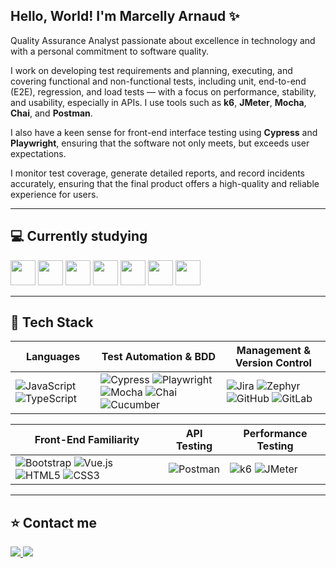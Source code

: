 ## Hello, World! I'm Marcelly Arnaud ✨

Quality Assurance Analyst passionate about excellence in technology and with a personal commitment to software quality.

I work on developing test requirements and planning, executing, and covering functional and non-functional tests, including unit, end-to-end (E2E), regression, and load tests — with a focus on performance, stability, and usability, especially in APIs. I use tools such as **k6**, **JMeter**, **Mocha**, **Chai**, and **Postman**. 

I also have a keen sense for front-end interface testing using **Cypress** and **Playwright**, ensuring that the software not only meets, but exceeds user expectations.

I monitor test coverage, generate detailed reports, and record incidents accurately, ensuring that the final product offers a high-quality and reliable experience for users.

---

## 💻 Currently studying

<p align="left">
  <img src="https://cdn.jsdelivr.net/gh/devicons/devicon/icons/java/java-original.svg" width="40" height="40"/>
  <img src="https://cdn.jsdelivr.net/gh/devicons/devicon/icons/selenium/selenium-original.svg" width="40" height="40"/>
  <img src="https://cdn.jsdelivr.net/gh/devicons/devicon/icons/jenkins/jenkins-original.svg" width="40" height="40"/>
  <img src="https://cdn.jsdelivr.net/gh/devicons/devicon/icons/docker/docker-original.svg" width="40" height="40"/>
  <img src="https://cdn.jsdelivr.net/gh/devicons/devicon/icons/sonarqube/sonarqube-original.svg" width="40" height="40"/>
  <img src="https://img.shields.io/badge/JUnit-25A162?style=flat&logo=java&logoColor=white" height="40"/>
  <img src="https://img.shields.io/badge/Rest Assured-6DB33F?style=flat&logo=spring&logoColor=white" height="40"/>
</p>

---
## 🧰 Tech Stack

| **Languages** | **Test Automation & BDD** | **Management & Version Control** |
|---------------------------|---------------------------|---------------------------------|
| ![JavaScript](https://img.shields.io/badge/JavaScript-F7DF1E?style=flat&logo=javascript&logoColor=black) ![TypeScript](https://img.shields.io/badge/TypeScript-3178C6?style=flat&logo=typescript&logoColor=white) | ![Cypress](https://img.shields.io/badge/Cypress-17202C?style=flat&logo=cypress&logoColor=white) ![Playwright](https://img.shields.io/badge/Playwright-2EAD33?style=flat&logo=playwright&logoColor=white) ![Mocha](https://img.shields.io/badge/Mocha-8D6748?style=flat&logo=mocha&logoColor=white) ![Chai](https://img.shields.io/badge/Chai-A30701?style=flat&logo=chai&logoColor=white) ![Cucumber](https://img.shields.io/badge/Cucumber-4F9F22?style=flat&logo=cucumber&logoColor=white) | ![Jira](https://img.shields.io/badge/Jira-0052CC?style=flat&logo=jira&logoColor=white) ![Zephyr](https://img.shields.io/badge/Zephyr-00B1E4?style=flat&logoColor=white) ![GitHub](https://img.shields.io/badge/GitHub-181717?style=flat&logo=github&logoColor=white) ![GitLab](https://img.shields.io/badge/GitLab-FC6D26?style=flat&logo=gitlab&logoColor=white) |

| **Front-End Familiarity** | **API Testing** | **Performance Testing** |
|--------------------|-----------------|-------------------------|
| ![Bootstrap](https://img.shields.io/badge/Bootstrap-7952B3?style=flat&logo=bootstrap&logoColor=white) ![Vue.js](https://img.shields.io/badge/Vue.js-4FC08D?style=flat&logo=vue.js&logoColor=white) ![HTML5](https://img.shields.io/badge/HTML5-E34F26?style=flat&logo=html5&logoColor=white) ![CSS3](https://img.shields.io/badge/CSS3-1572B6?style=flat&logo=css3&logoColor=white) | ![Postman](https://img.shields.io/badge/Postman-FF6C37?style=flat&logo=postman&logoColor=white) | ![k6](https://img.shields.io/badge/k6-7D64FF?style=flat&logo=k6&logoColor=white) ![JMeter](https://img.shields.io/badge/Apache_JMeter-D22128?style=flat&logo=apache&logoColor=white) |


---

## ⭐ Contact me

<p>
  <a href="https://www.linkedin.com/in/marcellyarnaud" target="_blank">
    <img src="https://img.shields.io/badge/-LinkedIn-%230077B5?style=for-the-badge&logo=linkedin&logoColor=white"/>
  </a>
  <a href="https://instagram.com/marcynx" target="_blank">
    <img src="https://img.shields.io/badge/-Instagram-%23E4405F?style=for-the-badge&logo=instagram&logoColor=white"/>
  </a>
</p>
